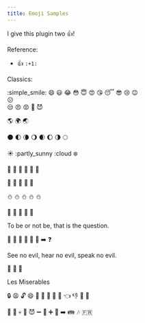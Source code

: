 ```yaml
---
title: Emoji Samples
---
```



I give this plugin two :+1:!


Reference:

- :+1: `:+1:`


Classics:


:simple_smile:
:smile:
:smiley:
:joy:
:flushed:
:innocent:
:heart_eyes:
:kissing_heart:
:sleeping:
:sunglasses:
:cry:
:wink:      
:confused:  
:unamused:
:angry:
:rage:
:imp:
:smiling_imp:








:earth_americas:
:earth_africa:
:earth_asia:

:new_moon:
:first_quarter_moon:
:waning_crescent_moon:
:waning_gibbous_moon:
:waxing_crescent_moon:
:waxing_gibbous_moon:
:last_quarter_moon:
:full_moon:


:sunny:
:partly_sunny
:cloud
:snowflake:





:bell:
:bell:
:bell:
:bell:
:bell:
:bell:


:santa:
:santa:
:santa:
:santa:
:santa:


:snowman:
:snowman:
:snowman:
:snowman:
:snowman:


:christmas_tree:
:christmas_tree:
:christmas_tree:
:christmas_tree:
:christmas_tree:



To be or not be, that is the question.

:honeybee:
:honeybee:
:arrows_counterclockwise:
:no_entry_sign:
:honeybee:
:honeybee:
:arrow_right:
:question:


See no evil, hear no evil, speak no evil.

:see_no_evil:
:hear_no_evil:
:speak_no_evil:


Les Miserables

:lock:
:weary:
:unlock:
:smile:
:runner:
:dash:
:tophat:
:necktie:
:information_desk_person:
:point_left:
:thumbsdown:
:lips:
:lipstick:

:haircut:
:musical_note:
:skull:
:couple:
:smiling_imp:
:heavy_minus_sign:
:girl:
:heavy_plus_sign:
:man:
:arrow_right:
:family:
:notes:
:fr:



